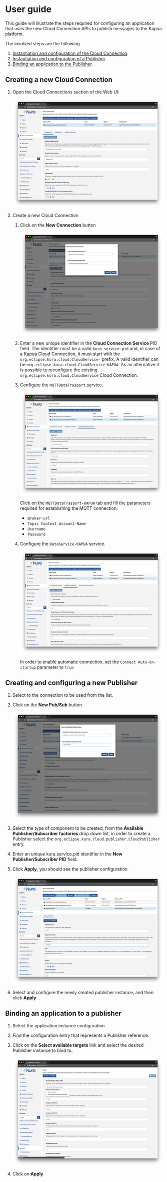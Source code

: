 # User guide

This guide will illustrate the steps required for configuring an application that uses the new Cloud Connection APIs to publish messages to the Kapua platform.

The involved steps are the following

1. [Instantiation and configuration of the Cloud Connection](#creating-a-new-cloud-connection).
2. [Instantiation and configuration of a Publisher](#creating-and-configuring-a-new-publisher).
3. [Binding an application to the Publisher](#binding-an-application-to-a-publisher).

## Creating a new Cloud Connection

1. Open the Cloud Connections section of the Web UI:

    ![cloud-connections](images/cloud-connections-user-1.png)

2. Create a new Cloud Connection

    1. Click on the **New Connection** button

        ![cloud-connections](images/cloud-connections-user-2.png)

    2. Enter a new unique identifier in the **Cloud Connection Service** PID field. The identifier must be a valid `kura.service.pid` and, in case of a Kapua Cloud Connection, it must start with the `org.eclipse.kura.cloud.CloudService-` prefix. A valid identifier can be `org.eclipse.kura.cloud.CloudService-KAPUA`. As an alternative it is possible to reconfigure the existing `org.eclipse.kura.cloud.CloudService` Cloud Connection.

    3. Configure the `MQTTDataTrasport` service.

        ![cloud-connections](images/cloud-connections-user-3.png)

        Click on the `MQTTDataTrasport-KAPUA` tab and fill the parameters required for establishing the MQTT connection:

        * `Broker-url`
        * `Topic Context Account-Name`
        * `Username`
        * `Password`

    4. Configure the `DataService-KAPUA` service.

        ![cloud-connections](images/cloud-connections-user-4.png)

        In order to enable automatic connection, set the `Connect Auto-on-startup` parameter to `true`

## Creating and configuring a new Publisher

1. Select to the connection to be used from the list.

2. Click on the **New Pub/Sub** button.

    ![cloud-connections](images/cloud-connections-user-5.png)

3. Select the type of component to be created, from the **Available Publisher/Subscriber factories** drop down list, in order to create a Publisher
select the `org.eclipse.kura.cloud.publisher.CloudPublisher` entry.

4. Enter an unique kura.service.pid identifier in the **New Publisher/Subscriber PID** field.

5. Click **Apply**, you should see the publisher configuration

    ![cloud-connections](images/cloud-connections-user-6.png)

6. Select and configure the newly created publisher instance, and then click **Apply**

## Binding an application to a publisher

1. Select the application instance configuration

2. Find the configuration entry that represents a Publisher reference.

3. Click on the **Select available targets** link and select the desired Publisher instance to bind to.

    ![cloud-connections](images/cloud-connections-user-7.png)

4. Click on **Apply**
